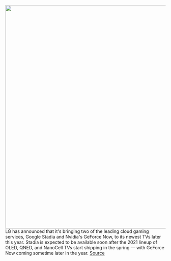 <img src='https://cdn.vox-cdn.com/thumbor/3DR39mSem11kOctTZvD35W9LiGY=/0x0:2040x1360/1200x800/filters:focal(860x620:1186x946)/cdn.vox-cdn.com/uploads/chorus_image/image/68649117/akrales_191113_3779_0319.0.jpg' width='700px' /><br/>
LG has announced that it's bringing two of the leading cloud gaming services, Google Stadia and Nvidia's GeForce Now, to its newest TVs later this year. Stadia is expected to be available soon after the 2021 lineup of OLED, QNED, and NanoCell TVs start shipping in the spring — with GeForce Now coming sometime later in the year.
<a href='https://www.theverge.com/2021/1/11/22224359/google-stadia-nvidia-geforce-now-lg-tv-2021'> Source <a/>